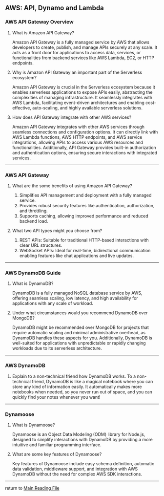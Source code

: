 ## AWS: API, Dynamo and Lambda

### AWS API Gateway Overview
1. What is Amazon API Gateway?

    Amazon API Gateway is a fully managed service by AWS that allows developers to create, publish, and manage APIs securely at any scale. It acts as a front door for applications to access data, services, or functionalities from backend services like AWS Lambda, EC2, or HTTP endpoints.


2. Why is Amazon API Gateway an important part of the Serverless ecosystem?

    Amazon API Gateway is crucial in the Serverless ecosystem because it enables serverless applications to expose APIs easily, abstracting the complexities of managing infrastructure. It seamlessly integrates with AWS Lambda, facilitating event-driven architectures and enabling cost-effective, auto-scaling, and highly available serverless solutions.


3. How does API Gateway integrate with other AWS services?

    Amazon API Gateway integrates with other AWS services through seamless connections and configuration options. It can directly link with AWS Lambda functions, AWS HTTP endpoints, and AWS service integrations, allowing APIs to access various AWS resources and functionalities. Additionally, API Gateway provides built-in authorization and authentication options, ensuring secure interactions with integrated services.


---
### AWS API Gateway

1. What are the some benefits of using Amazon API Gateway?

    1. Simplifies API management and deployment with a fully managed service.
    2. Provides robust security features like authentication, authorization, and throttling.
    3. Supports caching, allowing improved performance and reduced backend load.

2. What two API types might you choose from?
    1. REST APIs: Suitable for traditional HTTP-based interactions with clear URL structures.
    2. WebSocket APIs: Ideal for real-time, bidirectional communication enabling features like chat applications and live updates.
---

### AWS DynamoDB Guide


1. What is DynamoDB?

    DynamoDB is a fully managed NoSQL database service by AWS, offering seamless scaling, low latency, and high availability for applications with any scale of workload.

2. Under what circumstances would you recommend DynamoDB over MongoDB?

    DynamoDB might be recommended over MongoDB for projects that require automatic scaling and minimal administrative overhead, as DynamoDB handles these aspects for you. Additionally, DynamoDB is well-suited for applications with unpredictable or rapidly changing workloads due to its serverless architecture.

---- 
### AWS DynamoDB

1. Explain to a non-technical friend how DynamoDB works.
    To a non-technical friend, DynamoDB is like a magical notebook where you can store any kind of information easily. It automatically makes more notebooks when needed, so you never run out of space, and you can quickly find your notes whenever you want!

---
### Dynamoose

1. What is Dynamoose?

     Dynamoose is an Object Data Modeling (ODM) library for Node.js, designed to simplify interactions with DynamoDB by providing a more intuitive and familiar programming interface.
2. What are some key features of Dynamoose?

    Key features of Dynamoose include easy schema definition, automatic data validation, middleware support, and integration with AWS DynamoDB without the need for complex AWS SDK interactions.

------------------------------------------
return to [Main Reading File](./README.md)